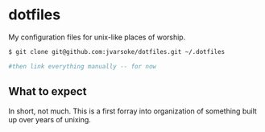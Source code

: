 dotfiles
========

My configuration files for unix-like places of worship.

``` bash
$ git clone git@github.com:jvarsoke/dotfiles.git ~/.dotfiles

#then link everything manually -- for now

```

## What to expect
In short, not much.  This is a first forray into organization of something built up over years of unixing.

